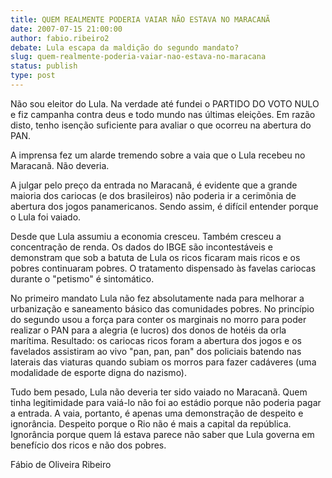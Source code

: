 ```yaml
---
title: QUEM REALMENTE PODERIA VAIAR NÃO ESTAVA NO MARACANÃ
date: 2007-07-15 21:00:00
author: fabio.ribeiro2
debate: Lula escapa da maldição do segundo mandato?
slug: quem-realmente-poderia-vaiar-nao-estava-no-maracana
status: publish 
type: post
---
```


Não sou eleitor do Lula. Na verdade até fundei o PARTIDO DO VOTO NULO e fiz campanha contra deus e todo mundo nas últimas eleições. Em razão disto, tenho isenção suficiente para avaliar o que ocorreu na abertura do PAN.   

  

A imprensa fez um alarde tremendo sobre a vaia que o Lula recebeu no Maracanã. Não deveria.  

  

A julgar pelo preço da entrada no Maracanã, é evidente que a grande maioria dos cariocas (e dos brasileiros) não poderia ir a cerimônia de abertura dos jogos panamericanos. Sendo assim, é difícil entender porque o Lula foi vaiado.  

  

Desde que Lula assumiu a economia cresceu. Também cresceu a concentração de renda. Os dados do IBGE são incontestáveis e demonstram que sob a batuta de Lula os ricos ficaram mais ricos e os pobres continuaram pobres. O tratamento dispensado às favelas cariocas durante o "petismo" é sintomático.   

  

No primeiro mandato Lula não fez absolutamente nada para melhorar a urbanização e saneamento básico das comunidades pobres. No princípio do segundo usou a força para conter os marginais no morro para poder realizar o PAN para a alegria (e lucros) dos donos de hotéis da orla marítima. Resultado: os cariocas ricos foram a abertura dos jogos e os favelados assistiram ao vivo "pan, pan, pan" dos policiais batendo nas laterais das viaturas quando subiam os morros para fazer cadáveres (uma modalidade de esporte digna do nazismo).  

  

Tudo bem pesado, Lula não deveria ter sido vaiado no Maracanã. Quem tinha legitimidade para vaiá-lo não foi ao estádio porque não poderia pagar a entrada. A vaia, portanto, é apenas uma demonstração de despeito e ignorância. Despeito porque o Rio não é mais a capital da república. Ignorância porque quem lá estava parece não saber que Lula governa em benefício dos ricos e não dos pobres.  

  

  

Fábio de Oliveira Ribeiro
